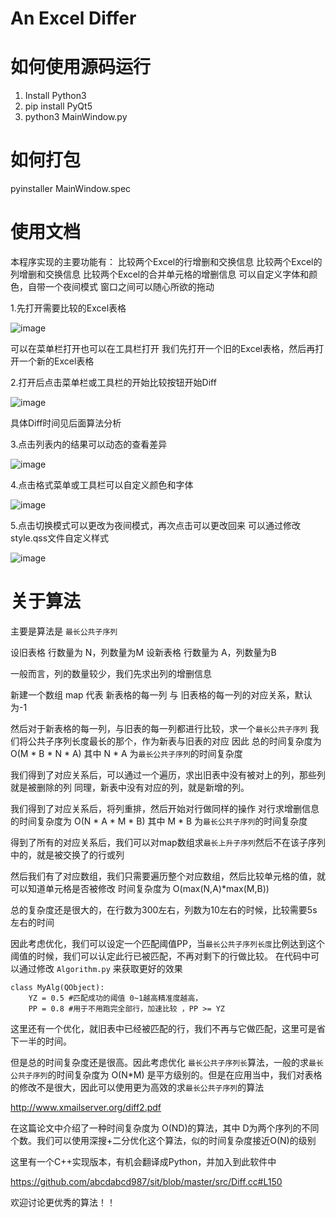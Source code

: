 # An Excel Differ

# 如何使用源码运行

1. Install Python3
2. pip install PyQt5
3. python3 MainWindow.py

# 如何打包

pyinstaller MainWindow.spec

# 使用文档

本程序实现的主要功能有：
比较两个Excel的行增删和交换信息
比较两个Excel的列增删和交换信息
比较两个Excel的合并单元格的增删信息
可以自定义字体和颜色，自带一个夜间模式
窗口之间可以随心所欲的拖动

1.先打开需要比较的Excel表格

![image](https://raw.githubusercontent.com/Linzecong/ExcelDiffer/master/docimage/openexcel.png)

可以在菜单栏打开也可以在工具栏打开
我们先打开一个旧的Excel表格，然后再打开一个新的Excel表格

2.打开后点击菜单栏或工具栏的开始比较按钮开始Diff

![image](https://raw.githubusercontent.com/Linzecong/ExcelDiffer/master/docimage/ana.png)

具体Diff时间见后面算法分析

3.点击列表内的结果可以动态的查看差异

![image](https://raw.githubusercontent.com/Linzecong/ExcelDiffer/master/docimage/result.png)

4.点击格式菜单或工具栏可以自定义颜色和字体

![image](https://raw.githubusercontent.com/Linzecong/ExcelDiffer/master/docimage/font.png)

5.点击切换模式可以更改为夜间模式，再次点击可以更改回来
可以通过修改style.qss文件自定义样式

![image](https://raw.githubusercontent.com/Linzecong/ExcelDiffer/master/docimage/night.png)


# 关于算法

主要是算法是 ``最长公共子序列``

设旧表格 行数量为 N，列数量为M
设新表格 行数量为 A，列数量为B

一般而言，列的数量较少，我们先求出列的增删信息

新建一个数组 map 代表 新表格的每一列 与 旧表格的每一列的对应关系，默认为-1

然后对于新表格的每一列，与旧表的每一列都进行比较，求一个``最长公共子序列``
我们将公共子序列长度最长的那个，作为新表与旧表的对应
因此 总的时间复杂度为 O(M * B * N * A) 其中 N * A 为``最长公共子序列``的时间复杂度


我们得到了对应关系后，可以通过一个遍历，求出旧表中没有被对上的列，那些列就是被删除的列
同理，新表中没有对应的列，就是新增的列。


我们得到了对应关系后，将列重排，然后开始对行做同样的操作
对行求增删信息的时间复杂度为 O(N * A * M * B) 其中 M * B 为``最长公共子序列``的时间复杂度


得到了所有的对应关系后，我们可以对map数组求``最长上升子序列``然后不在该子序列中的，就是被交换了的行或列

然后我们有了对应数组，我们只需要遍历整个对应数组，然后比较单元格的值，就可以知道单元格是否被修改 时间复杂度为 O(max(N,A)*max(M,B))


总的复杂度还是很大的，在行数为300左右，列数为10左右的时候，比较需要5s左右的时间



因此考虑优化，我们可以设定一个匹配阈值PP，当``最长公共子序列长度``比例达到这个阈值的时候，我们可以认定此行已被匹配，不再对剩下的行做比较。
在代码中可以通过修改 ``Algorithm.py`` 来获取更好的效果
```
class MyAlg(QObject):
    YZ = 0.5 #匹配成功的阈值 0~1越高精准度越高，
    PP = 0.8 #用于不用跑完全部行，加速比较 ，PP >= YZ
```

这里还有一个优化，就旧表中已经被匹配的行，我们不再与它做匹配，这里可是省下一半的时间。

但是总的时间复杂度还是很高。因此考虑优化 ``最长公共子序列长``算法，一般的求``最长公共子序列``的时间复杂度为 O(N*M)
是平方级别的。但是在应用当中，我们对表格的修改不是很大，因此可以使用更为高效的求``最长公共子序列``的算法

http://www.xmailserver.org/diff2.pdf

在这篇论文中介绍了一种时间复杂度为 O(ND)的算法，其中 D为两个序列的不同个数。我们可以使用深搜+二分优化这个算法，似的时间复杂度接近O(N)的级别

这里有一个C++实现版本，有机会翻译成Python，并加入到此软件中

https://github.com/abcdabcd987/sit/blob/master/src/Diff.cc#L150


欢迎讨论更优秀的算法！！